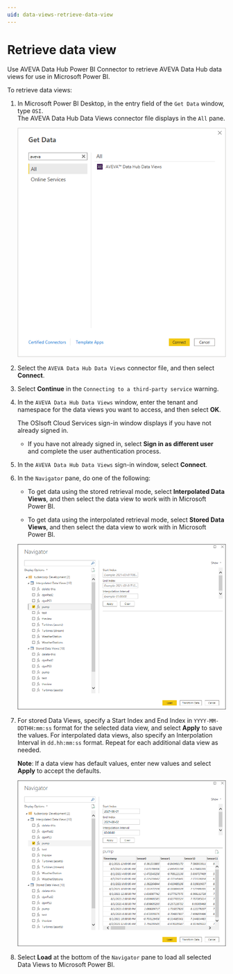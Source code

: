 ```yaml
---
uid: data-views-retrieve-data-view
---
```


# Retrieve data view

Use AVEVA Data Hub Power BI Connector to retrieve AVEVA Data Hub data views for use in Microsoft Power BI.

To retrieve data views:

1. In Microsoft Power BI Desktop, in the entry field of the `Get Data` window, type `OSI`.<br>The AVEVA Data Hub Data Views connector file displays in the `All` pane.

   ![Get Data](_images/get-data.png)

1. Select the `AVEVA Data Hub Data Views` connector file, and then select **Connect**.

1. Select **Continue** in the `Connecting to a third-party service` warning.

1. In the `AVEVA Data Hub Data Views` window, enter the tenant and namespace for the data views you want to access, and then select **OK**.

   The OSIsoft Cloud Services sign-in window displays if you have not already signed in.

    - If you have not already signed in, select **Sign in as different user** and complete the user authentication process.

1. In the `AVEVA Data Hub Data Views` sign-in window, select **Connect**.

1. In the `Navigator` pane, do one of the following: 

   - To get data using the stored retrieval mode, select **Interpolated Data Views**, and then select the data view to work with in Microsoft Power BI. 
   
   - To get data using the interpolated retrieval mode, select **Stored Data Views**, and then select the data view to work with in Microsoft Power BI.

   ![Select Data Views](_images/click-data-view-box.png)

1. For stored Data Views, specify a Start Index and End Index in `YYYY-MM-DDTHH:mm:ss` format for the selected data view, and select **Apply** to save the values. For interpolated data views, also specify an Interpolation Interval in `dd.hh:mm:ss` format. Repeat for each additional data view as needed.

    **Note**: If a data view has default values, enter new values and select **Apply** to accept the defaults.

   ![Specify Data View Values](_images/specify-values.png)

1. Select **Load** at the bottom of the `Navigator` pane to load all selected Data Views to Microsoft Power BI.
